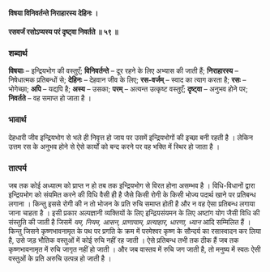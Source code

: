 #### विषया विनिवर्तन्ते निराहारस्य देहिनः ।
#### रसवर्जं रसोऽप्यस्य परं दृष्ट्वा निवर्तते ॥ ५९ ॥

### शब्दार्थ

**विषयाः** – इन्द्रियभोग की वस्तुएँ; **विनिवर्तन्ते** – दूर रहने के लिए अभ्यास की जाती  हैं; **निराहारस्य** – निषेधात्मक प्रतिबन्धों से; **देहिनः** – देहवान जीव के लिए; **रस-वर्जम्** – स्वाद का त्याग करता है; **रसः** – भोगेच्छा; **अपि** – यद्यपि है; **अस्य** – उसका; **परम्** – अत्यन्त उत्कृष्ट वस्तुएँ; **दृष्ट्वा** – अनुभव होने पर; **निवर्तते** – वह समाप्त हो जाता है ।

### भावार्थ

देहधारी जीव इन्द्रियभोग से भले ही निवृत्त हो जाय पर उसमें इन्द्रियभोगों की इच्छा बनी रहती है । लेकिन उत्तम रस के अनुभव होने से ऐसे कार्यों को बन्द करने पर वह भक्ति में स्थिर हो जाता है ।

### तात्पर्य

जब तक कोई अध्यात्म को प्राप्त न हो तब तक इन्द्रियभोग से विरत होना असम्भव है । विधि-विधानों द्वारा इन्द्रियभोग को संयमित करने की विधि वैसी ही है जैसे किसी रोगी के किसी भोज्य पदार्थ खाने पर प्रतिबन्ध लगाना । किन्तु इससे रोगी की न तो भोजन के प्रति रुचि समाप्त होती है और न वह ऐसा प्रतिबन्ध लगाया जाना चाहता है । इसी प्रकार अल्पज्ञानी व्यक्तियों के लिए इन्द्रियसंयमन के लिए अष्टांग योग जैसी विधि की संस्तुति की जाती है जिसमें *यम, नियम, आसन, प्राणायाम, प्रत्याहार, धारणा, ध्यान* आदि सम्मिलित हैं । किन्तु जिसने कृष्णभावनामृत के पथ पर प्रगति के क्रम में परमेश्वर कृष्ण के सौन्दर्य का रसास्वादन कर लिया है, उसे जड़ भौतिक वस्तुओं में कोई रुचि नहीं रह जाती । ऐसे प्रतिबन्ध तभी तक ठीक हैं जब तक कृष्णभावनामृत में रुचि जागृत नहीं हो जाती । और जब वास्तव में रुचि जग जाती है, तो मनुष्य में स्वतः ऐसी वस्तुओं के प्रति अरुचि उत्पन्न हो जाती है ।